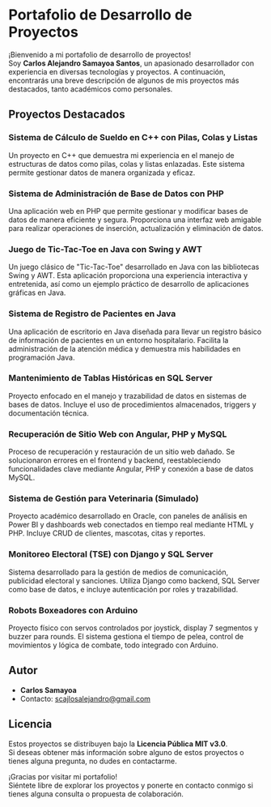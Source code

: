 # Portafolio de Desarrollo de Proyectos

¡Bienvenido a mi portafolio de desarrollo de proyectos!  
Soy **Carlos Alejandro Samayoa Santos**, un apasionado desarrollador con experiencia en diversas tecnologías y proyectos. A continuación, encontrarás una breve descripción de algunos de mis proyectos más destacados, tanto académicos como personales.

## Proyectos Destacados

### Sistema de Cálculo de Sueldo en C++ con Pilas, Colas y Listas
Un proyecto en C++ que demuestra mi experiencia en el manejo de estructuras de datos como pilas, colas y listas enlazadas. Este sistema permite gestionar datos de manera organizada y eficaz.

### Sistema de Administración de Base de Datos con PHP
Una aplicación web en PHP que permite gestionar y modificar bases de datos de manera eficiente y segura. Proporciona una interfaz web amigable para realizar operaciones de inserción, actualización y eliminación de datos.

### Juego de Tic-Tac-Toe en Java con Swing y AWT
Un juego clásico de "Tic-Tac-Toe" desarrollado en Java con las bibliotecas Swing y AWT. Esta aplicación proporciona una experiencia interactiva y entretenida, así como un ejemplo práctico de desarrollo de aplicaciones gráficas en Java.

### Sistema de Registro de Pacientes en Java
Una aplicación de escritorio en Java diseñada para llevar un registro básico de información de pacientes en un entorno hospitalario. Facilita la administración de la atención médica y demuestra mis habilidades en programación Java.

### Mantenimiento de Tablas Históricas en SQL Server
Proyecto enfocado en el manejo y trazabilidad de datos en sistemas de bases de datos. Incluye el uso de procedimientos almacenados, triggers y documentación técnica.

### Recuperación de Sitio Web con Angular, PHP y MySQL
Proceso de recuperación y restauración de un sitio web dañado. Se solucionaron errores en el frontend y backend, reestableciendo funcionalidades clave mediante Angular, PHP y conexión a base de datos MySQL.

### Sistema de Gestión para Veterinaria (Simulado)
Proyecto académico desarrollado en Oracle, con paneles de análisis en Power BI y dashboards web conectados en tiempo real mediante HTML y PHP. Incluye CRUD de clientes, mascotas, citas y reportes.

### Monitoreo Electoral (TSE) con Django y SQL Server
Sistema desarrollado para la gestión de medios de comunicación, publicidad electoral y sanciones. Utiliza Django como backend, SQL Server como base de datos, e incluye autenticación por roles y trazabilidad.

### Robots Boxeadores con Arduino
Proyecto físico con servos controlados por joystick, display 7 segmentos y buzzer para rounds. El sistema gestiona el tiempo de pelea, control de movimientos y lógica de combate, todo integrado con Arduino.

## Autor

- **Carlos Samayoa**  
- Contacto: scajlosalejandro@gmail.com

## Licencia

Estos proyectos se distribuyen bajo la **Licencia Pública MIT v3.0**.  
Si deseas obtener más información sobre alguno de estos proyectos o tienes alguna pregunta, no dudes en contactarme.

¡Gracias por visitar mi portafolio!  
Siéntete libre de explorar los proyectos y ponerte en contacto conmigo si tienes alguna consulta o propuesta de colaboración.
